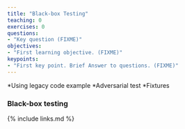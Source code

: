 ```yaml
---
title: "Black-box Testing"
teaching: 0
exercises: 0
questions:
- "Key question (FIXME)"
objectives:
- "First learning objective. (FIXME)"
keypoints:
- "First key point. Brief Answer to questions. (FIXME)"
---
```

*Using legacy code example
*Adversarial test
*Fixtures

### Black-box testing 


{% include links.md %}

